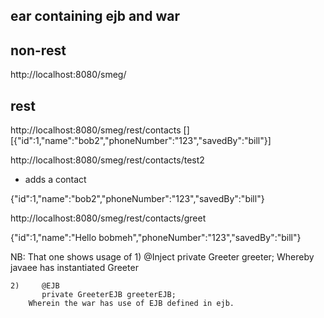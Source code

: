 ## ear containing ejb and war

## non-rest

http://localhost:8080/smeg/



## rest

http://localhost:8080/smeg/rest/contacts
[]
[{"id":1,"name":"bob2","phoneNumber":"123","savedBy":"bill"}]


http://localhost:8080/smeg/rest/contacts/test2
 - adds a contact
 
 {"id":1,"name":"bob2","phoneNumber":"123","savedBy":"bill"}
 
 
 http://localhost:8080/smeg/rest/contacts/greet
 
 {"id":1,"name":"Hello bobmeh","phoneNumber":"123","savedBy":"bill"}
 
 NB: That one shows usage of
    1)     @Inject private Greeter greeter;
        Whereby javaee has instantiated Greeter
        
    2)     @EJB
           private GreeterEJB greeterEJB;
        Wherein the war has use of EJB defined in ejb.
        
